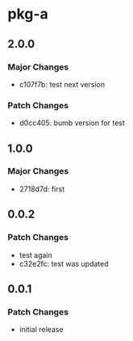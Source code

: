 # pkg-a

## 2.0.0

### Major Changes

- c107f7b: test next version

### Patch Changes

- d0cc405: bumb version for test

## 1.0.0

### Major Changes

- 2718d7d: first

## 0.0.2

### Patch Changes

- test again
- c32e2fc: test was updated

## 0.0.1

### Patch Changes

- initial release
